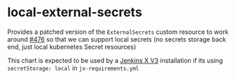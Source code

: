 # local-external-secrets

Provides a patched version of the `ExternalSecrets` custom resource to work around [#476](https://github.com/godaddy/kubernetes-external-secrets/issues/476) so that we can support local secrets (no secrets storage back end, just local kubernetes Secret resources)

This chart is expected to be used by a [Jenkins X V3](https://jenkins-x.io/docs/v3/) installation if its using `secretStorage: local` in `jx-requirements.yml`
